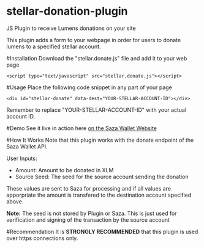 # stellar-donation-plugin
JS Plugin to receive Lumens donations on your site

This plugin adds a form to your webpage in order for users to donate lumens to a specified stellar account.

#Installation
Download the "stellar.donate.js" file and add it to your web page

`<script type="text/javascript" src="stellar.donate.js"></script>`

#Usage
Place the following code snippet in any part of your page

`<div id="stellar-donate" data-dest="YOUR-STELLAR-ACCOUNT-ID"></div>`

Remember to replace "YOUR-STELLAR-ACCOUNT-ID" with your actual account ID.

#Demo
See it live in action here
[on the Saza Wallet Website](https://www.saza.com.ng "Saza Wallet")

#How It Works
Note that this plugin works with the donate endpoint of the Saza Wallet API.

User Inputs:
- Amount: Amount to be donated in XLM
- Source Seed: The seed for the source account sending the donation

These values are sent to Saza for processing and if all values are apporpriate the amount is transfered to the destination account specified above.

**Note:** The seed is not stored by Plugin or Saza. This is just used for verification and signing of the transaction by the source account

#Recommendation
It is **STRONGLY RECOMMENDED** that this plugin is used over https connections only.






